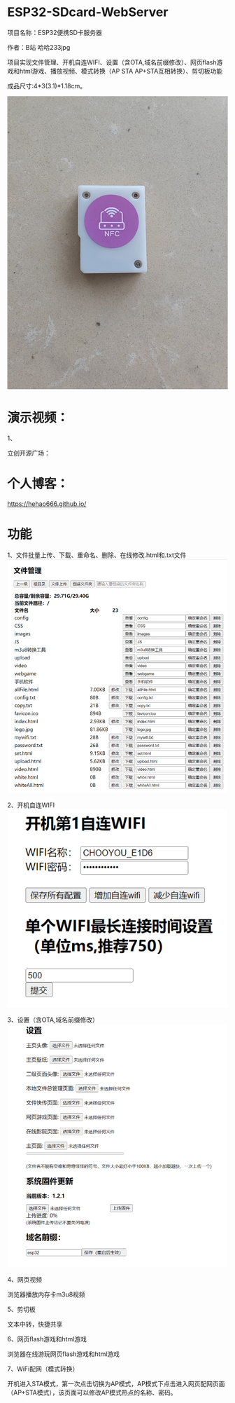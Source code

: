 # ESP32-SDcard-WebServer
项目名称：ESP32便携SD卡服务器

作者：B站 哈哈233jpg

项目实现文件管理、开机自连WIFI、设置（含OTA,域名前缀修改）、网页flash游戏和html游戏、播放视频、模式转换（AP STA AP+STA互相转换）、剪切板功能

成品尺寸:4\*3(3.1)\*1.18cm。

![image](成品外观.jpg)

# 演示视频：

1、  



立创开源广场：

# 个人博客：

https://hehao666.github.io/

# 功能

1、文件批量上传、下载、重命名、删除、在线修改.html和.txt文件
![image](文件总管理.png)

2、开机自连WIFI
![image](开机自连WIFI.png)

3、设置（含OTA,域名前缀修改）
![image](设置.png)

4、网页视频

浏览器播放内存卡m3u8视频

5、剪切板

文本中转，快捷共享

6、网页flash游戏和html游戏

浏览器在线游玩网页flash游戏和html游戏

7、WiFi配网（模式转换）

开机进入STA模式，第一次点击切换为AP模式，AP模式下点击进入网页配网页面（AP+STA模式），该页面可以修改AP模式热点的名称、密码。
